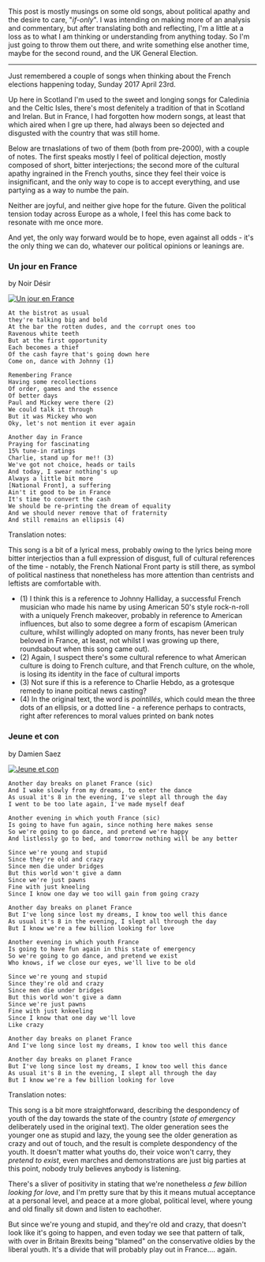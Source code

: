 <!-- 
.. title: Voting France
.. slug: voting-france
.. date: 2017-04-23 12:46:59 UTC+01:00
.. tags: politics, music, lyrics
.. category: politics
.. link: 
.. description: Some songs I remember that are very à propos today
.. type: text
-->

This post is mostly musings on some old songs, about political apathy and the desire to care, "*if-only*". I was intending on making more of an analysis and commentary, but after translating both and reflecting, I'm a little at a loss as to what I am thinking or understanding from anything today. So I'm just going to throw them out there, and write something else another time, maybe for the second round, and the UK General Election.

<hr />

Just remembered a couple of songs when thinking about the French elections happening today, Sunday 2017 April 23rd.

Up here in Scotland I'm used to the sweet and longing songs for Caledinia and the Celtic Isles, there's most defenitely a tradition of that in Scotland and Irelan. But in France, I had forgotten how modern songs, at least that which aired when I gre up there, had always been so dejected and disgusted with the country that was still home.

Below are trnaslations of two of them (both from pre-2000), with a couple of notes. The first speaks mostly I feel of political dejection, mostly composed of short, bitter interjections; the second more of the cultural apathy ingrained in the French youths, since they feel their voice is insignificant, and the only way to cope is to accept everything, and use partying as a way to numbe the pain.

Neither are joyful, and neither give hope for the future. Given the political tension today across Europe as a whole, I feel this has come back to resonate with me once more.

And yet, the only way forward would be to hope, even against all odds - it's the only thing we can do, whatever our political opinions or leanings are.

### Un jour en France

by Noir Désir

[![Un jour en France](https://img.youtube.com/vi/JuB-YSltTgU/0.jpg)](https://www.youtube.com/watch?v=JuB-YSltTgU "Un jour en France")

	At the bistrot as usual
	they're talking big and bold
	At the bar the rotten dudes, and the corrupt ones too
	Ravenous white teeth
	But at the first opportunity
	Each becomes a thief
	Of the cash fayre that's going down here
	Come on, dance with Johnny (1)

	Remembering France
	Having some recollections
	Of order, games and the essence
	Of better days
	Paul and Mickey were there (2)
	We could talk it through
	But it was Mickey who won
	Oky, let's not mention it ever again

	Another day in France
	Praying for fascinating
	15% tune-in ratings
	Charlie, stand up for me!! (3)
	We've got not choice, heads or tails
	And today, I swear nothing's up
	Always a little bit more
	[National Front], a suffering
	Ain't it good to be in France
	It's time to convert the cash
	We should be re-printing the dream of equality
	And we should never remove that of fraternity
	And still remains an ellipsis (4)
	
Translation notes:

This song is a bit of a lyrical mess, probably owing to the lyrics being more bitter interjectios than a full expression of disgust, full of cultural references of the time - notably, the French National Front party is still there, as symbol of political nastiness that nonetheless has more attention than centrists and leftists are comfortable with.

* (1) I think this is a reference to Johnny Halliday, a successful French musician who made his name by using American 50's style rock-n-roll with a uniquely French makeover, probably in reference to American influences, but also to some degree a form of escapism (American culture, whilst willingly adopted on many fronts, has never been truly beloved in France, at least, not whilst I was growing up there, roundsabout when this song came out).
* (2) Again, I suspect there's some cultural reference to what American culture is doing to French culture, and that French culture, on the whole, is losing its identity in the face of cultural imports
* (3) Not sure if this is a reference to Charlie Hebdo, as a grotesque remedy to inane poitical news casting?
* (4) In the original text, the word is *pointillés*, which could mean the three dots of an ellipsis, or a dotted line - a reference perhaps to contracts, right after references to moral values printed on bank notes

### Jeune et con

by Damien Saez

[![Jeune et con](https://img.youtube.com/vi/4gYW6lK50gI/0.jpg)](https://www.youtube.com/watch?v=4gYW6lK50gI "Jeune et con")

	Another day breaks on planet France (sic)
	And I wake slowly from my dreams, to enter the dance
	As usual it's 8 in the evening, I've slept all through the day
	I went to be too late again, I've made myself deaf

	Another evening in which youth France (sic)
	Is going to have fun again, since nothing here makes sense
	So we're going to go dance, and pretend we're happy
	And listlessly go to bed, and tomorrow nothing will be any better

	Since we're young and stupid
	Since they're old and crazy
	Since men die under bridges
	But this world won't give a damn
	Since we're just pawns
	Fine with just kneeling
	Since I know one day we too will gain from going crazy

	Another day breaks on planet France
	But I've long since lost my dreams, I know too well this dance
	As usual it's 8 in the evening, I slept all through the day
	But I know we're a few billion looking for love

	Another evening in which youth France
	Is going to have fun again in this state of emergency
	So we're going to go dance, and pretend we exist
	Who knows, if we close our eyes, we'll live to be old

	Since we're young and stupid
	Since they're old and crazy
	Since men die under bridges
	But this world won't give a damn
	Since we're just pawns
	Fine with just knkeeling
	Since I know that one day we'll love
	Like crazy

	Another day breaks on planet France
	And I've long since lost my dreams, I know too well this dance

	Another day breaks on planet France
	But I've long since lost my dreams, I know too well this dance
	As usual it's 8 in the evening, I slept all through the day
	But I know we're a few billion looking for love

Translation notes:

This song is a bit more straightforward, describing the despondency of youth of the day towards the state of the country (*state of emergency* deliberately used in the original text). The older generation sees the younger one as stupid and lazy, the young see the older generation as crazy and out of touch, and the result is complete despondency of the youth. It doesn't matter what youths do, their voice won't carry, they *pretend to exist*, even marches and demonstrations are just big parties at this point, nobody truly believes anybody is listening.

There's a sliver of positivity in stating that we're nonetheless *a few billion looking for love*, and I'm pretty sure that by this it means mutual acceptance at a personal level, and peace at a more global, political level, where young and old finally sit down and listen to eachother.

But since we're young and stupid, and they're old and crazy, that doesn't look like it's going to happen, and even today we see that pattern of talk, with over in Britain Brexits being "blamed" on the conservative oldies by the liberal youth. It's a divide that will probably play out in France.... again.
